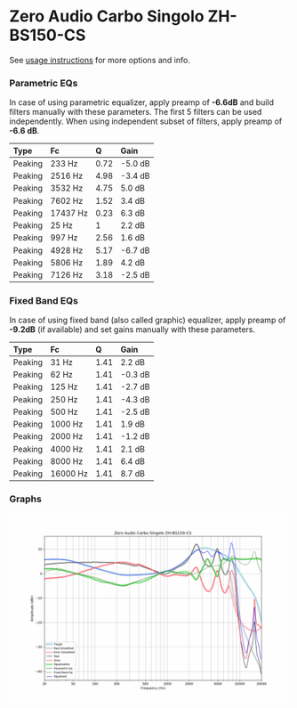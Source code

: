 # Zero Audio Carbo Singolo ZH-BS150-CS
See [usage instructions](https://github.com/jaakkopasanen/AutoEq#usage) for more options and info.

### Parametric EQs
In case of using parametric equalizer, apply preamp of **-6.6dB** and build filters manually
with these parameters. The first 5 filters can be used independently.
When using independent subset of filters, apply preamp of **-6.6 dB**.

| Type    | Fc       |    Q | Gain    |
|:--------|:---------|:-----|:--------|
| Peaking | 233 Hz   | 0.72 | -5.0 dB |
| Peaking | 2516 Hz  | 4.98 | -3.4 dB |
| Peaking | 3532 Hz  | 4.75 | 5.0 dB  |
| Peaking | 7602 Hz  | 1.52 | 3.4 dB  |
| Peaking | 17437 Hz | 0.23 | 6.3 dB  |
| Peaking | 25 Hz    | 1    | 2.2 dB  |
| Peaking | 997 Hz   | 2.56 | 1.6 dB  |
| Peaking | 4928 Hz  | 5.17 | -6.7 dB |
| Peaking | 5806 Hz  | 1.89 | 4.2 dB  |
| Peaking | 7126 Hz  | 3.18 | -2.5 dB |

### Fixed Band EQs
In case of using fixed band (also called graphic) equalizer, apply preamp of **-9.2dB**
(if available) and set gains manually with these parameters.

| Type    | Fc       |    Q | Gain    |
|:--------|:---------|:-----|:--------|
| Peaking | 31 Hz    | 1.41 | 2.2 dB  |
| Peaking | 62 Hz    | 1.41 | -0.3 dB |
| Peaking | 125 Hz   | 1.41 | -2.7 dB |
| Peaking | 250 Hz   | 1.41 | -4.3 dB |
| Peaking | 500 Hz   | 1.41 | -2.5 dB |
| Peaking | 1000 Hz  | 1.41 | 1.9 dB  |
| Peaking | 2000 Hz  | 1.41 | -1.2 dB |
| Peaking | 4000 Hz  | 1.41 | 2.1 dB  |
| Peaking | 8000 Hz  | 1.41 | 6.4 dB  |
| Peaking | 16000 Hz | 1.41 | 8.7 dB  |

### Graphs
![](./Zero%20Audio%20Carbo%20Singolo%20ZH-BS150-CS.png)